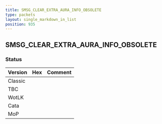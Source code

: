 ```yaml
---
title: SMSG_CLEAR_EXTRA_AURA_INFO_OBSOLETE
type: packets
layout: single_markdown_in_list
position: 935
---
```


## SMSG_CLEAR_EXTRA_AURA_INFO_OBSOLETE

### Status

Version    | Hex        | Comment
---------- | ---------- | ---------- 
Classic    |            |
TBC        |            |
WotLK      |            |
Cata       |            |
MoP        |            |
